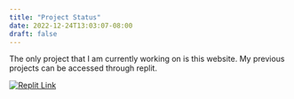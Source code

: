 ```yaml
---
title: "Project Status"
date: 2022-12-24T13:03:07-08:00
draft: false
---
```


The only project that I am currently working on is this website.
My previous projects can be accessed through replit. 

[![Replit Link](https://tanishkthoria.netlify.app/images/replitLogoV7.png)](https://replit.com/@tanishkthoria)

